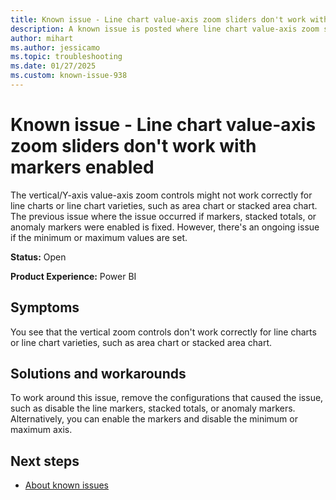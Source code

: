 ```yaml
---
title: Known issue - Line chart value-axis zoom sliders don't work with markers enabled
description: A known issue is posted where line chart value-axis zoom sliders don't work with markers enabled.
author: mihart
ms.author: jessicamo
ms.topic: troubleshooting  
ms.date: 01/27/2025
ms.custom: known-issue-938
---
```


# Known issue - Line chart value-axis zoom sliders don't work with markers enabled

The vertical/Y-axis value-axis zoom controls might not work correctly for line charts or line chart varieties, such as area chart or stacked area chart. The previous issue where the issue occurred if markers, stacked totals, or anomaly markers were enabled is fixed. However, there's an ongoing issue if the minimum or maximum values are set.

**Status:** Open

**Product Experience:** Power BI

## Symptoms

You see that the vertical zoom controls don't work correctly for line charts or line chart varieties, such as area chart or stacked area chart.

## Solutions and workarounds

To work around this issue, remove the configurations that caused the issue, such as disable the line markers, stacked totals, or anomaly markers. Alternatively, you can enable the markers and disable the minimum or maximum axis.

## Next steps

- [About known issues](https://support.fabric.microsoft.com/known-issues)

